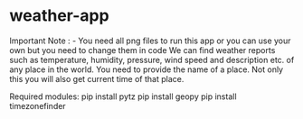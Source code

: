 # weather-app
Important Note : - You need all png files to run this app or you can use your own but you need to change them in code
We can find weather reports such as temperature, humidity, pressure, wind speed and description etc. 
of any place in the world. You need to provide the name of a place. Not only this you will also get current time of that place. 

Required modules:
  pip install pytz 
  pip install geopy
  pip install timezonefinder
